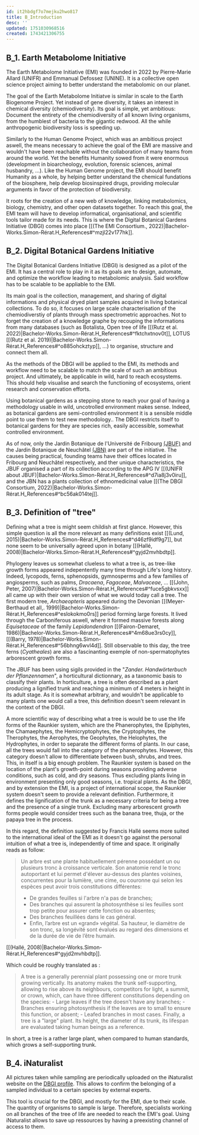 ```yaml
---
id: it2hbdgf7o7mejku2hwo817
title: B_Introduction
desc: ''
updated: 1751030968516
created: 1743421306755
---
```


## B_1. Earth Metabolome Initiative

The Earth Metabolome Initiative (EMI) was founded in 2022 by Pierre-Marie Allard (UNIFR) and Emmanual Defossez (UNINE). It is a collective open science project aiming to better understand the metabolomic on our planet.

The goal of the Earth Metabolome Initiatve is similar in scale to the Earth Biogenome Project. Yet instead of gene diversity, it takes an interest in chemical diversity (chemiodiversity). Its goal is simple, yet ambitious: Document the entirety of the chemiodiversity of all known living organisms, from the humblest of bacteria to the gigantic redwood. All the while anthropogenic biodiversity loss is speeding up.

Similarly to the Human Genome Project, which was an ambitious project aswell, the means necessary to achieve the goal of the EMI are massive and wouldn't have been reachable without the collaboration of many teams from around the world. Yet the benefits Humanity sowed from it were enormous (development in bioarcheology, evolution, forensic sciences, animal husbandry, ...).
Like the Human Genome project, the EMI should benefit Humanity as a whole, by helping better understand the chemical fundations of the biosphere, help develop biosinspired drugs, providing molecular arguments in favor of the protection of biodiversity.

It roots for the creation of a new web of knowledge, linking metabolomics, biology, chemistry, and other open datasets together.
To reach this goal, the EMI team will have to develop informatical, organisational, and scientific tools tailor made for its needs.
This is where the Digital Botanical Gardens Initiative (DBGI) comes into place [[(The EMI Consortium., 2022)|Bachelor-Works.Simon-Rérat.H_References#^mzjl22v177hk]].

## B_2. Digital Botanical Gardens Initiative

The Digital Botanical Gardens Initiative (DBGI) is designed as a pilot of the EMI. It has a central role to play in it as its goals are to design, automate, and optimize the workflow leading to metabolomic analysis. Said workflow has to be scalable to be appliable to the EMI.

Its main goal is the collection, management, and sharing of digital informations and physical dryed plant samples acquired in living botanical collections.
To do so, it focuses on large scale characterisation of the chemiodiverstiy of plants through mass spectrometric approaches.
Not to forget the creation of a knowledge graphe by recouping the informations from many databases (such as Botalista, Open tree of life [[(Rutz et al. 2022)|Bachelor-Works.Simon-Rérat.H_References#^fktchxtnov0t]], LOTUS [[(Rutz et al. 2019)|Bachelor-Works.Simon-Rérat.H_References#^o885ohckztyp]], ...) to organise, structure and connect them all.

As the methods of the DBGI will be applied to the EMI, its methods and workflow need to be scalable to match the scale of such an ambitious project. And ultimately, be applicable in wild, hard to reach ecosystems.
This should help visualise and search the functioning of ecosystems, orient research and conservation efforts.

Using botanical gardens as a stepping stone to reach your goal of having a methodology usable in wild, uncotrolled environment makes sense. Indeed, as botanical gardens are semi-controlled environment it is a sensible middle point to use them to test new methodology..
The DBGI restricts itself to botanical gardens for they are species rich, easily accessible, somewhat controlled environment.


As of now, only the Jardin Botanique de l'Université de Fribourg [(JBUF)](https://www.unifr.ch/jardin-botanique/fr/) and the Jardin Botanique de Neuchâtel [(JBN)](https://www.jbneuchatel.ch/) are part of the initiative. The causes being practical, founding teams have their offices located in Fribourg and Neuchâtel respectively, and ther unique characteristics, the JBUF organised a part of its collection according to the APG IV [[(UNIFR about JBUF)|Bachelor-Works.Simon-Rérat.H_References#^d7ia8j3v0iru]], and the JBN has a plants collection of ethnomedicinal value [[(The DBGI Consortium, 2022)|Bachelor-Works.Simon-Rérat.H_References#^bc56ak014tej]].


## B_3. Definition of "tree"

Defining what a tree is might seem childish at first glance. However, this simple question is all the more relevant as many definitions exist [[(Lund, 2015)|Bachelor-Works.Simon-Rérat.H_References#^d46zf9idf9g7]], but none seem to be universally agreed upon in botany [[(Hallé, 2008)|Bachelor-Works.Simon-Rérat.H_References#^gyjd2mvhbdtp]].

Phylogeny leaves us somewhat clueless to what a tree is, as tree-like growth forms appeared indepentently many time through Life's long history. Indeed, lycopods, ferns, sphenopsids, gymnosperms and a few families of angiosperms, such as palms, _Dracaena_, _Fagaceae_, _Malvaceae_, ... [[(John, Peter, 2007)|Bachelor-Works.Simon-Rérat.H_References#^fuce5gbkvsxx]] all came up with their own version of what we would today call a tree. The first modern tree, _Archaeopteris_ appeared during the Devonian [[(Meyer-Berthaud et all,. 1999)|Bachelor-Works.Simon-Rérat.H_References#^eslokokmo0rs]] period forming large forests. It lived through the Carboniferous aswell, where it formed massive forests along _Equisetaceae_ of the family _Lepidondendron_ [[(Fairon-Demaret, 1986)|Bachelor-Works.Simon-Rérat.H_References#^4m68ue3rs0cy]], [[(Barry, 1978)|Bachelor-Works.Simon-Rérat.H_References#^56bhng6wvl4d]]. Still observable to this day, the tree ferns (_Cyatheales_) are also a fascinanting exemple of non-spermatophytes arborescent growth forms.

The JBUF has been using sigils provided in the "_Zander. Handwörterbuch der Pflanzennamen_", a horticultural dictionnary, as a taxonomic basis to classify their plants. In horticulture, a tree is often described as a plant producing a lignified trunk and reaching a minimum of 4 meters in height in its adult stage. As it is somewhat arbitrary, and wouldn't be applicable to many plants one would call a tree, this definition doesn't seem relevant in the context of the DBGI.


A more scientific way of describing what a tree is would be to use the life forms of the Raunkier system, which are the Phanerophytes, the Epiphytes, the Chamaephytes, the Hemicryptophytes, the Cryptophytes, the Therophytes, the Aerophytes, the Geophytes, the Helophytes, the Hydrophytes, in order to separate the different forms of plants. In our case, all the trees would fall into the category of the phanerophytes. However, this category doesn't allow to differentiate between bush, shrubs, and trees. This, in itself is a big enough problem. The Raunkier system is based on the location of the plant's growth-point during seasons providing adverse conditions, such as cold, and dry seasons. Thus excluding plants living in environment presenting only good seasons, i.e. tropical plants.
As the DBGI, and by extension the EMI, is a project of international scope, the Raunkier system doesn't seem to provide a relevant definition.
Furthermore, it defines the lignification of the trunk as a necessary criteria for being a tree and the presence of a single trunk. Excluding many arborescent growth forms people would consider trees such as the banana tree, thuja, or the papaya tree in the process.


In this regard, the definition suggested by Francis Hallé seems more suited to the international ideal of the EMI as it doesn't go against the personal intuition of what a tree is, independently of time and space.
It originally reads as follow:

> Un arbre est une plante habituellement pérenne possédant un ou plusieurs tronc à croissance verticale. Son anatomie rend le tronc autoportant et lui permet d'élever au-dessus des plantes voisines, concurrentes pour la lumière, une cime, ou couronne qui selon les espèces peut avoir trois constitutions différentes: 
>   - De grandes feuilles si l'arbre n'a pas de branches;
>   - Des branches qui assurent la photosynthèse si les feuilles sont trop petite pour assurer cette fonction ou absentes;
>   - Des branches feuillées dans le cas général.
>   - Enfin, l’arbre est un «grand» végétal. Sa hauteur, le diamètre de son tronc, sa longévité sont évalués au regard des dimensions et de la durée de vie de l’être humain.

 [[(Hallé, 2008)|Bachelor-Works.Simon-Rérat.H_References#^gyjd2mvhbdtp]].

Which could be roughly translated as :

> A tree is a generally perennial plant possessing one or more trunk growing vertically. Its anatomy makes the trunk self-supporting, allowing to rise above its neighbours, competitors for light, a summit, or crown, which, can have three different constitutions depending on the species:
>     - Large leaves if the tree doesn't have any branches;
>     - Branches ensuring photosynthesis if the leaves are to small to ensure this function, or absent;
>     - Leafed branches in most cases.
> Finally, a tree is a "large" plant. Its height, the diameter of its trunk, its lifespan are evaluated taking human beings as a reference.


In short, a tree is a rather large plant, when compared to human standards, which grows a self-supporting trunk.

## B_4. iNaturalist
All pictures taken while sampling are periodically uploaded on the iNaturalist website on the [DBGI profile](https://www.inaturalist.org/projects/digital-botanical-gardens-initiative). This allows to confirm the belonging of a sampled individual to a certain species by external experts. 

This tool is crucial for the DBGI, and mostly for the EMI, due to their scale. The quantity of organisms to sample is large. Therefore, specialists working on all branches of the tree of life are needed to reach the EMI's goal. Using iNaturalist allows to save up ressources by having a preexisting channel of access to them.
